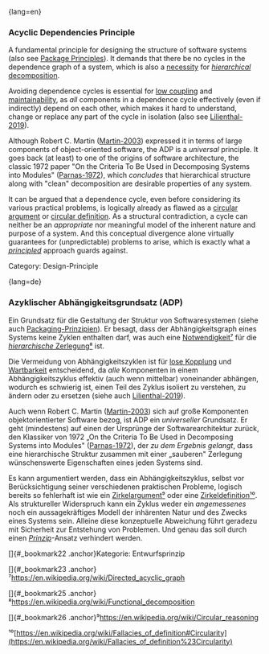 {lang=en}
### Acyclic Dependencies Principle

A fundamental principle for designing the structure of software systems (also see [Package Principles](#term-package-principles)). It demands that there be no cycles in the dependence graph of a system, which is also a [necessity](https://en.wikipedia.org/wiki/Directed_acyclic_graph) for [*hierarchical* decomposition](https://en.wikipedia.org/wiki/Functional_decomposition).

Avoiding dependence cycles is essential for [low coupling](#term-coupling) and [maintainability](#term-maintainability-quality-attribute), as *all* components in a dependence cycle effectively (even if indirectly) depend on each other, which makes it hard to understand, change or replace any part of the cycle in isolation (also see [Lilienthal-2019](#ref-lilienthal-2019)).

Although Robert C. Martin ([Martin-2003](#ref-martin-2003)) expressed it in terms of large components of object-oriented software, the ADP is a *universal* principle. It goes back (at least) to one of the origins of software architecture, the classic 1972 paper "On the Criteria To Be Used in Decomposing Systems into Modules" ([Parnas-1972](#ref-parnas-1972)), which *concludes* that hierarchical structure along with "clean" decomposition are desirable properties of any system.

It can be argued that a dependence cycle, even before considering its various practical problems, is logically already as flawed as a [circular argument](https://en.wikipedia.org/wiki/Circular_reasoning) or [circular definition](https://en.wikipedia.org/wiki/Fallacies_of_definition#Circularity). As a structural contradiction, a cycle can neither be an *appropriate* nor meaningful model of the inherent nature and purpose of a system. And this conceptual divergence alone virtually guarantees for (unpredictable) problems to arise, which is exactly what a [*principled*](#term-design-principle) approach guards against.

Category: Design-Principle

{lang=de}
### Azyklischer Abhängigkeitsgrundsatz (ADP)

Ein Grundsatz für die Gestaltung der Struktur von Softwaresystemen
(siehe auch [Packaging-Prinzipien](#_bookmark147)). Er besagt, dass
der Abhängigkeitsgraph eines Systems keine Zyklen enthalten darf, was
auch eine
[Notwendigkeit](https://en.wikipedia.org/wiki/Directed_acyclic_graph)[⁷](#_bookmark23)
für die [*hierarchische*
Zerlegung](https://en.wikipedia.org/wiki/Functional_decomposition)[⁸](#_bookmark23)
ist.

Die Vermeidung von Abhängigkeitszyklen ist für [lose
Kopplung](#_bookmark78) und [Wartbarkeit](#_bookmark128) entscheidend,
da *alle* Komponenten in einem Abhängigkeitszyklus effektiv (auch wenn
mittelbar) voneinander abhängen, wodurch es schwierig ist, einen Teil
des Zyklus isoliert zu verstehen, zu ändern oder zu ersetzen (siehe
auch [Lilienthal-2019](#_bookmark232)).

Auch wenn Robert C. Martin ([Martin-2003](#_bookmark234)) sich auf
große Komponenten objektorientierter Software bezog, ist ADP ein
*universeller* Grundsatz. Er geht (mindestens) auf einen der Ursprünge
der Softwarearchitektur zurück, den Klassiker von 1972 „On the
Criteria To Be Used in Decomposing Systems into Modules"
([Parnas-1972](#_bookmark239)), der *zu dem Ergebnis gelangt*, dass
eine hierarchische Struktur zusammen mit einer „sauberen" Zerlegung
wünschenswerte Eigenschaften eines jeden Systems sind.

Es kann argumentiert werden, dass ein Abhängigkeitszyklus, selbst vor
Berücksichtigung seiner verschiedenen praktischen Probleme, logisch
bereits so fehlerhaft ist wie ein
[Zirkelargument](https://en.wikipedia.org/wiki/Circular_reasoning)[⁹](#_bookmark25)
oder eine
[Zirkeldefinition](https://en.wikipedia.org/wiki/Fallacies_of_definition%23Circularity)[¹⁰](#_bookmark26).
Als struktureller Widerspruch kann ein Zyklus weder ein *angemessenes*
noch ein aussagekräftiges Modell der inhärenten Natur und des Zwecks
eines Systems sein. Alleine diese konzeptuelle Abweichung führt
geradezu mit Sicherheit zur Entstehung von Problemen. Und genau das
soll durch einen [*Prinzip*](#_bookmark85)-Ansatz verhindert werden.

[]{#_bookmark22 .anchor}Kategorie: Entwurfsprinzip


[]{#_bookmark23
.anchor}⁷<https://en.wikipedia.org/wiki/Directed_acyclic_graph>

[]{#_bookmark25
.anchor}⁸<https://en.wikipedia.org/wiki/Functional_decomposition>

[]{#_bookmark26
.anchor}⁹<https://en.wikipedia.org/wiki/Circular_reasoning>

¹⁰[https://en.wikipedia.org/wiki/Fallacies_of_definition#Circularity](https://en.wikipedia.org/wiki/Fallacies_of_definition%23Circularity)